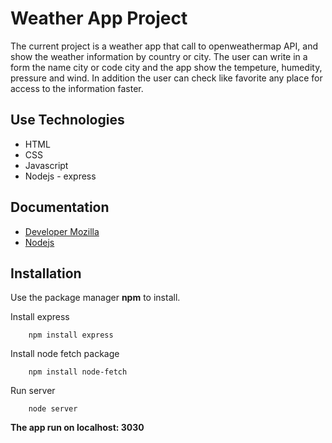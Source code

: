 # Weather App Project

The current project is a weather app that call to openweathermap API, and show the weather information by country or city. The user can write in a form the name city  or code city and the app show the tempeture, humedity, pressure and wind. In addition the user can check like favorite any place for access to the information faster.

## Use Technologies

* HTML
* CSS
* Javascript
* Nodejs - express

## Documentation

* [Developer Mozilla](https://developer.mozilla.org/es/docs/Web)
* [Nodejs](https://nodejs.org/es/docs/)

## Installation

Use the package manager **npm** to install.

Install express
```
    npm install express
```
Install node fetch package

```
    npm install node-fetch
```

Run server

```
    node server
```

**The app run on localhost: 3030**


